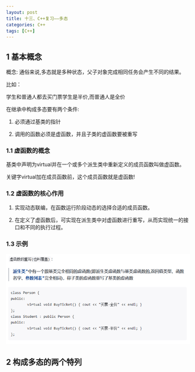 ```yaml
---
layout: post
title: 十三、C++复习——多态
categories: C++
tags: [C++]
---
```


## 1 基本概念

概念: 通俗来说,多态就是多种状态，父子对象完成相同任务会产生不同的结果。

比如：

学生和普通人都去买门票学生是半价,而普通人是全价

在继承中构成多态要有两个条件:

1. 必须通过基类的指针

2. 调用的函数必须是虚函数，并且子类的虚函数要被重写

### 1.1 虚函数的概念

基类中声明为virtual并在一个或多个派生类中重新定义的成员函数叫做虚函数。

关键字virtual加在成员函数前，这个成员函数就是虚函数!

### 1.2 虚函数的核心作用

1. 实现动态联编，在函数运行阶段动态的选择合适的成员函数。

2. 在定义了虚函数后，可实现在派生类中对虚函数进行重写，从而实现统一的接口和不同的执行过程。

### 1.3 示例

![alt text](image-6.png)


## 2 构成多态的两个特列


